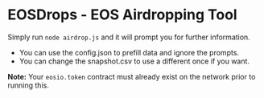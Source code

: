 # EOSDrops - EOS Airdropping Tool

Simply run `node airdrop.js` and it will prompt you for further information.
- You can use the config.json to prefill data and ignore the prompts.
- You can change the snapshot.csv to use a different once if you want.

**Note:** Your `eosio.token` contract must already exist on the network prior to running this.